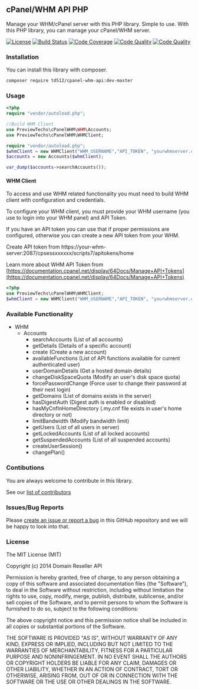 ## cPanel/WHM API PHP
Manage your WHM/cPanel server with this PHP library. Simple to use. With this PHP library, you can manage your cPanel/WHM server.

[![License](https://img.shields.io/packagist/l/td512/cpanel-whm-api.svg)](https://github.com/td512/cpanel-whm-api/blob/master/LICENSE)
[![Build Status](https://api.travis-ci.org/td512/cpanel-whm-api.svg?branch=master)](https://travis-ci.org/td512/cpanel-whm-api)
[![Code Coverage](https://scrutinizer-ci.com/g/td512/cpanel-whm-api/badges/coverage.png?b=master)](https://scrutinizer-ci.com/g/td512/cpanel-whm-api/?branch=master)
[![Code Quality](https://scrutinizer-ci.com/g/td512/cpanel-whm-api/badges/quality-score.png?b=master)](https://scrutinizer-ci.com/g/td512/cpanel-whm-api/?branch=master)
[![Code Quality](https://scrutinizer-ci.com/g/td512/cpanel-whm-api/badges/code-intelligence.svg?b=master)](https://scrutinizer-ci.com/g/td512/cpanel-whm-api/?branch=master)

### Installation

You can install this library with composer.

```bash
composer require td512/cpanel-whm-api:dev-master
```

### Usage
```php
<?php
require "vendor/autoload.php";

//Build WHM Client
use PreviewTechs\cPanelWHM\WHM\Accounts;
use PreviewTechs\cPanelWHM\WHMClient;

require "vendor/autoload.php";
$whmClient = new WHMClient("WHM_USERNAME","API_TOKEN", "yourwhmserver.com", 2087);
$accounts = new Accounts($whmClient);

var_dump($accounts->searchAccounts());
```

#### WHM Client

To access and use WHM related functionality you must need to build WHM client with configuration
and credentials.

To configure your WHM client, you must provide your WHM username (you use to login into your WHM panel) and API Token. 

If you have an API token you can use that if proper permissions are configured, otherwise
you can create a new API token from your WHM.

Create API token from https://your-whm-server:2087/cpsessxxxxxx/scripts7/apitokens/home

Learn more about WHM API Token from [https://documentation.cpanel.net/display/64Docs/Manage+API+Tokens](https://documentation.cpanel.net/display/64Docs/Manage+API+Tokens)
```php
<?php
use PreviewTechs\cPanelWHM\WHMClient;
$whmClient = new WHMClient("WHM_USERNAME","API_TOKEN", "yourwhmserver.com", 2087);
```

### Available Functionality
- WHM
  - Accounts
    - searchAccounts (List of all accounts)
    - getDetails (Details of a specific account)
    - create (Create a new account)
    - availableFunctions (List of API functions available for current authenticated user)
    - userDomainDetails (Get a hosted domain details)
    - changeDiskSpaceQuota (Modify an user's disk space quota)
    - forcePasswordChange (Force user to change their password at their next login)
    - getDomains (List of domains exists in the server)
    - hasDigestAuth (Digest auth is enabled or disabled)
    - hasMyCnfInHomeDirectory (.my.cnf file exists in user's home directory or not)
    - limitBandwidth (Modify bandwidth limit)
    - getUsers (List of all users in server)
    - getLockedAccounts (List of all locked accounts)
    - getSuspendedAccounts (List of all suspended accounts)
    - createUserSession()
    - changePlan()    

### Contibutions
You are always welcome to contribute in this library.

See our [list of contributors](https://github.com/PreviewTechnologies/cpanel-whm-api/graphs/contributors)

### Issues/Bug Reports
Please [create an issue or report a bug](https://github.com/PreviewTechnologies/cpanel-whm-api/issues/new) in this GitHub repository and we will be
happy to look into that.

### License

The MIT License (MIT)

Copyright (c) 2014 Domain Reseller API

Permission is hereby granted, free of charge, to any person obtaining a copy
of this software and associated documentation files (the "Software"), to deal
in the Software without restriction, including without limitation the rights
to use, copy, modify, merge, publish, distribute, sublicense, and/or sell
copies of the Software, and to permit persons to whom the Software is
furnished to do so, subject to the following conditions:

The above copyright notice and this permission notice shall be included in all
copies or substantial portions of the Software.

THE SOFTWARE IS PROVIDED "AS IS", WITHOUT WARRANTY OF ANY KIND, EXPRESS OR
IMPLIED, INCLUDING BUT NOT LIMITED TO THE WARRANTIES OF MERCHANTABILITY,
FITNESS FOR A PARTICULAR PURPOSE AND NONINFRINGEMENT. IN NO EVENT SHALL THE
AUTHORS OR COPYRIGHT HOLDERS BE LIABLE FOR ANY CLAIM, DAMAGES OR OTHER
LIABILITY, WHETHER IN AN ACTION OF CONTRACT, TORT OR OTHERWISE, ARISING FROM,
OUT OF OR IN CONNECTION WITH THE SOFTWARE OR THE USE OR OTHER DEALINGS IN THE
SOFTWARE.
